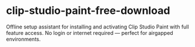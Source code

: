 # clip-studio-paint-free-download
Offline setup assistant for installing and activating Clip Studio Paint with full feature access. No login or internet required — perfect for airgapped environments.

